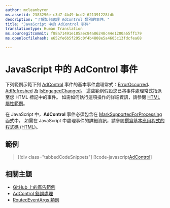 ```yaml
---
author: mcleanbyron
ms.assetid: 2383296e-c3d7-4b49-bcd2-621391228fdb
description: "了解如何處理 AdControl 類別的事件。"
title: "JavaScript 中的 AdControl 事件"
translationtype: Human Translation
ms.sourcegitcommit: f88a71491e185aec84a86248c44e1200a65ff179
ms.openlocfilehash: e652fe6b5f295c0f4b4808e5a4605c13fdcfea68

---
```


# <a name="adcontrol-events-in-javascript"></a>JavaScript 中的 AdControl 事件

下列範例示範下列 [AdControl](https://msdn.microsoft.com/library/windows/apps/microsoft.advertising.winrt.ui.adcontrol.aspx) 事件的基本事件處理常式：[ErrorOccurred](https://msdn.microsoft.com/library/windows/apps/xaml/microsoft.advertising.winrt.ui.adcontrol.erroroccurred.aspx)、[AdRefreshed](https://msdn.microsoft.com/library/windows/apps/xaml/microsoft.advertising.winrt.ui.adcontrol.adrefreshed.aspx) 及 [IsEngagedChanged](https://msdn.microsoft.com/library/windows/apps/xaml/microsoft.advertising.winrt.ui.adcontrol.isengagedchanged.aspx)。 這些範例假設您已將事件處理常式指派至您 HTML 標記中的事件。 如需如何執行這項操作的詳細資訊，請參閱 [HTML 屬性範例](html-properties-example.md)。

在 JavaScript 中，**AdControl** 事件必須包含在 [MarkSupportedForProcessing](http://msdn.microsoft.com/library/windows/apps/Hh967819.aspx) 函式中。 如需在 JavaScript 中處理事件的詳細資訊，請參閱[撰寫基本應用程式的程式碼 (HTML)](https://msdn.microsoft.com/library/windows/apps/hh780660.aspx#adding-event-handlers)。

## <a name="examples"></a>範例

> [!div class="tabbedCodeSnippets"]
[!code-javascript[AdControl](./code/AdvertisingSamples/AdControlSamples/js/main.js#EventHandlers)]

## <a name="related-topics"></a>相關主題

* [GitHub 上的廣告範例](http://aka.ms/githubads)
* [AdControl 錯誤處理](adcontrol-error-handling.md)
* [RoutedEventArgs 類別](http://msdn.microsoft.com/library/system.windows.routedeventargs.aspx)

 

 



<!--HONumber=Dec16_HO2-->


